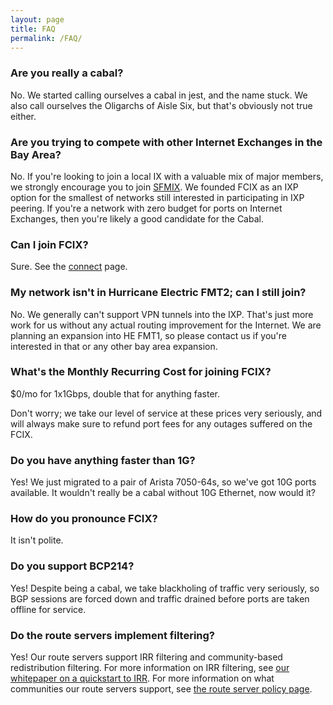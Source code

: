 ```yaml
---
layout: page
title: FAQ
permalink: /FAQ/
---
```


### Are you really a cabal?

No. We started calling ourselves a cabal in jest, and the name stuck.
We also call ourselves the Oligarchs of Aisle Six, but that's obviously not true either.

### Are you trying to compete with other Internet Exchanges in the Bay Area?

No.
If you're looking to join a local IX with a valuable mix of major members, we strongly encourage you to join [SFMIX](https://sfmix.org/).
We founded FCIX as an IXP option for the smallest of networks still interested in participating in IXP peering.
If you're a network with zero budget for ports on Internet Exchanges, then you're likely a good candidate for the Cabal. 

### Can I join FCIX?

Sure. See the [connect](/connect/) page.

### My network isn't in Hurricane Electric FMT2; can I still join?

No. We generally can't support VPN tunnels into the IXP.
That's just more work for us without any actual routing improvement for the Internet. 
We are planning an expansion into HE FMT1, so please contact us if you're interested in that or any other bay area expansion.

### What's the Monthly Recurring Cost for joining FCIX?

$0/mo for 1x1Gbps, double that for anything faster.

Don't worry; we take our level of service at these prices very seriously, and will always make sure to refund port fees for any outages suffered on the FCIX.

### Do you have anything faster than 1G?

Yes! We just migrated to a pair of Arista 7050-64s, so we've got 10G ports available. It wouldn't really be a cabal without 10G Ethernet, now would it?

### How do you pronounce FCIX?

It isn't polite.

### Do you support BCP214?

Yes! Despite being a cabal, we take blackholing of traffic very seriously, so BGP sessions are forced down and traffic drained before ports are taken offline for service.

### Do the route servers implement filtering?

Yes! Our route servers support IRR filtering and community-based redistribution filtering.
For more information on IRR filtering, see [our whitepaper on a quickstart to IRR](/whitepaper/2018/07/14/intro-to-irr-rpsl.html).
For more information on what communities our route servers support, see [the route server policy page](/rs-policy.html).
